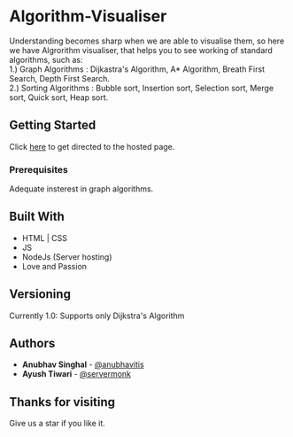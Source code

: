 # Algorithm-Visualiser

Understanding becomes sharp when we are able to visualise them, so here we have Algrorithm visualiser, that helps you to see working of standard algorithms, such as:
<br> 1.) Graph Algorithms : Dijkastra's Algorithm, A* Algorithm, Breath First Search, Depth First Search.
<br> 2.) Sorting Algorithms : Bubble sort, Insertion sort, Selection sort, Merge sort, Quick sort, Heap sort.

## Getting Started

Click [here](https://servermonk.github.io/Algorithm-Visualizer/) to get directed to the hosted page.

### Prerequisites

Adequate insterest in graph algorithms.

## Built With

* HTML | CSS
* JS
* NodeJs (Server hosting)
* Love and Passion

## Versioning

Currently 1.0: Supports only Dijkstra's Algorithm

## Authors

* **Anubhav Singhal** - [@anubhavitis](https://github.com/anubhavitis)
* **Ayush Tiwari** - [@servermonk](https://github.com/servermonk)

## Thanks for visiting

Give us a star if you like it.
